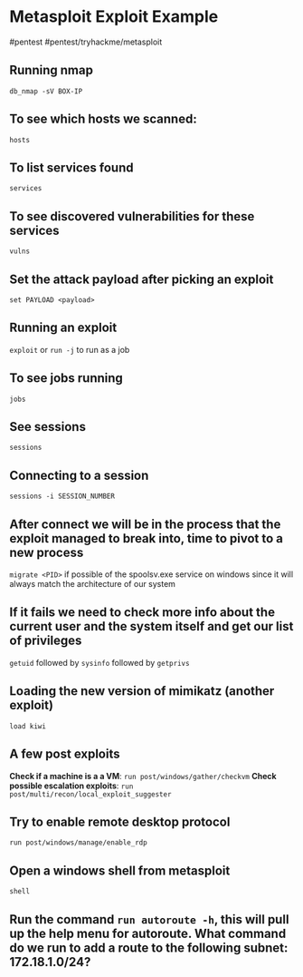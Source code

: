 # Metasploit Exploit Example
#pentest #pentest/tryhackme/metasploit

## Running nmap 
`db_nmap -sV BOX-IP`

## To see which hosts we scanned:
`hosts`

## To list services found
`services`

## To see discovered vulnerabilities for these services
`vulns`

## Set the attack payload after picking an exploit
`set PAYLOAD <payload>`

## Running an exploit
`exploit` or `run -j` to run as a job

## To see jobs running
`jobs`

## See sessions
`sessions`

## Connecting to a session
`sessions -i SESSION_NUMBER`

## After connect we will be in the process that the exploit managed to break into, time to pivot to a new process
`migrate <PID>`  if possible of the spoolsv.exe service on windows since it will always match the architecture of our system

## If it fails we need to check more info about the current user and the system itself and get our list of privileges
`getuid` followed by `sysinfo` followed by `getprivs`

## Loading the new version of mimikatz (another exploit)
`load kiwi`

## A few post exploits
**Check if a machine is a a VM**:  `run post/windows/gather/checkvm`
**Check possible escalation exploits**: `run post/multi/recon/local_exploit_suggester`

## Try to enable remote desktop protocol
`run post/windows/manage/enable_rdp`

## Open a windows shell from metasploit
`shell`

## Run the command `run autoroute -h`, this will pull up the help menu for autoroute. What command do we run to add a route to the following subnet: 172.18.1.0/24?


